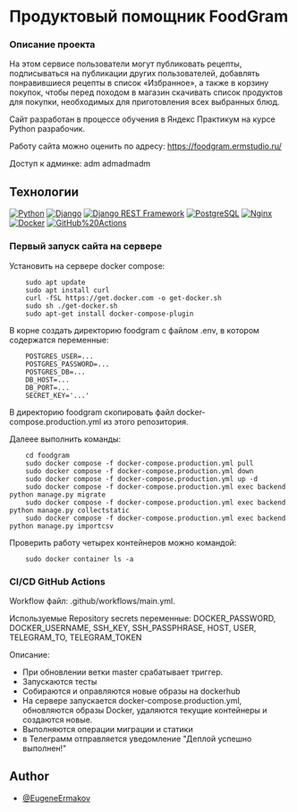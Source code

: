 # Продуктовый помощник FoodGram

### Описание проекта

На этом сервисе пользователи могут публиковать рецепты, подписываться на публикации других пользователей, 
добавлять понравившиеся рецепты в список «Избранное», а также в корзину покупок, чтобы перед походом в 
магазин скачивать список продуктов для покупки, необходимых для приготовления всех выбранных блюд.

Сайт разработан в процессе обучения в Яндекс Практикум на курсе Python разрабочик.

Работу сайта можно оценить по адресу: https://foodgram.ermstudio.ru/

Доступ к админке: adm admadmadm

## Технологии
[![Python](https://img.shields.io/badge/-Python-464646?style=plastic&logo=Python&logoColor=56C0C0&color=508050)](https://www.python.org/)
[![Django](https://img.shields.io/badge/-Django-464646?style=plastic&logo=Django&logoColor=56C0C0&color=508050)](https://www.djangoproject.com/)
[![Django REST Framework](https://img.shields.io/badge/-Django%20REST%20Framework-464646?style=plastic&logo=Django%20REST%20Framework&logoColor=16C0C0&color=508050)](https://www.django-rest-framework.org/)
[![PostgreSQL](https://img.shields.io/badge/-PostgreSQL-464646?style=plastic&logo=PostgreSQL&logoColor=56C0C0&color=508050)](https://www.postgresql.org/)
[![Nginx](https://img.shields.io/badge/-NGINX-464646?style=plastic&logo=NGINX&logoColor=56C0C0&color=508050)](https://nginx.org/ru/)
[![Docker](https://img.shields.io/badge/-Docker-464646?style=plastic&logo=Docker&logoColor=56C0C0&color=508050)](https://www.docker.com/)
[![GitHub%20Actions](https://img.shields.io/badge/-GitHub%20Actions-464646?style=plastic&logo=GitHub%20actions&logoColor=56C0C0&color=508050)](https://github.com/features/actions)


### Первый запуск сайта на сервере
Установить на сервере  docker compose:

```
    sudo apt update
    sudo apt install curl
    curl -fSL https://get.docker.com -o get-docker.sh
    sudo sh ./get-docker.sh
    sudo apt-get install docker-compose-plugin 
```

В корне создать директорию foodgram с файлом .env, в котором содержатся переменные:

```
    POSTGRES_USER=...
    POSTGRES_PASSWORD=...
    POSTGRES_DB=... 
    DB_HOST=...
    DB_PORT=...
    SECRET_KEY='...'
```

В директорию foodgram скопировать файл docker-compose.production.yml из этого репозитория.

Далеее выполнить команды:

```
    cd foodgram
    sudo docker compose -f docker-compose.production.yml pull
    sudo docker compose -f docker-compose.production.yml down
    sudo docker compose -f docker-compose.production.yml up -d
    sudo docker compose -f docker-compose.production.yml exec backend python manage.py migrate
    sudo docker compose -f docker-compose.production.yml exec backend python manage.py collectstatic
    sudo docker compose -f docker-compose.production.yml exec backend python manage.py importcsv
```

Проверить работу четырех контейнеров можно командой:

```
    sudo docker container ls -a
```

### CI/CD GitHub Actions
Workflow файл: .github/workflows/main.yml.

Используемые Repository secrets переменные: DOCKER_PASSWORD, DOCKER_USERNAME, SSH_KEY, SSH_PASSPHRASE, HOST, USER, TELEGRAM_TO, TELEGRAM_TOKEN

Описание: 
- При обновлении ветки master срабатывает триггер.
- Запускаются тесты
- Собираются и оправляются новые образы на dockerhub
- На сервере запускается docker-compose.production.yml, обновляются образы Docker, удаляются текущие контейнеры и создаются новые.
- Выполняются операции миграции и статики
- в Телеграмм отправляется уведомление "Деплой успешно выполнен!"


## Author

- [@EugeneErmakov](https://github.com/EugeneErmakov)
